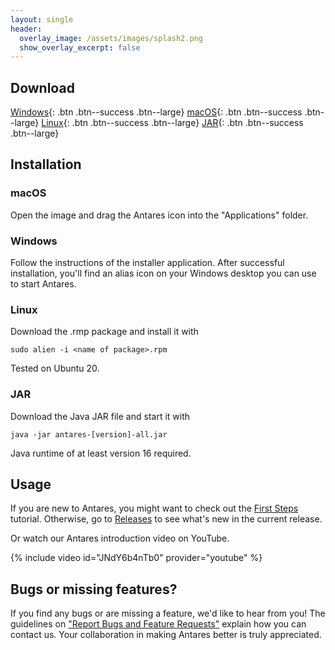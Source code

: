 ```yaml
---
layout: single
header:
  overlay_image: /assets/images/splash2.png
  show_overlay_excerpt: false
---
```


## Download

[Windows](https://github.com/flandreas/antares/releases/download/v1.27.0/Antares-1.27.0.msi){: .btn .btn--success .btn--large}
[macOS](https://github.com/flandreas/antares/releases/download/v1.27.0/Antares-1.27.0.dmg){: .btn .btn--success .btn--large}
[Linux](https://github.com/flandreas/antares/releases/download/v1.27.0/antares-1.27.0-1.x86_64.rpm){: .btn .btn--success .btn--large}
[JAR](https://github.com/flandreas/antares/releases/download/v1.27.0/antares-1.27.0.jar){: .btn .btn--success .btn--large}

## Installation

### macOS

Open the image and drag the Antares icon into the "Applications" folder.

### Windows

Follow the instructions of the installer application. After successful installation, you'll find an alias icon on your Windows desktop you can use to start Antares.

### Linux

Download the .rmp package and install it with

`sudo alien -i <name of package>.rpm`

Tested on Ubuntu 20.

### JAR

Download the Java JAR file and start it with

`java -jar antares-[version]-all.jar`

Java runtime of at least version 16 required. 

## Usage

If you are new to Antares, you might want to check out the [First Steps](/user-manual/english/first-steps/first-steps) tutorial. Otherwise, go to [Releases](/docs/releases/releases/) to see what's new in the current release.

Or watch our Antares introduction video on YouTube.

{% include video id="JNdY6b4nTb0" provider="youtube" %}

## Bugs or missing features?

If you find any bugs or are missing a feature, we'd like to hear from you! The guidelines on ["Report Bugs and Feature Requests"](/docs/issues/) explain how you can contact us. Your collaboration in making Antares better is truly appreciated.
